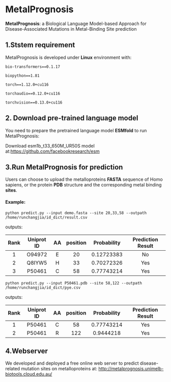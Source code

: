 # MetalPrognosis
__MetalPrognosis__: a Biological Language Model-based Approach for Disease-Associated Mutations in Metal-Binding Site prediction

## 1.Ststem requirement
MetalPrognosis is developed under **Linux** environment with:

`bio-transformers==0.1.17`

`biopython==1.81`

`torch==1.12.0+cu116`

`torchaudio==0.12.0+cu116`

`torchvision==0.13.0+cu116`

## 2. Download pre-trained language model
You need to prepare the pretrained language model **ESMfold** to run MetalPrognosis:<br>

Download esm1b_t33_650M_UR50S model at:<https://github.com/facebookresearch/esm>

## 3.Run MetalPrognosis for prediction
Users can choose to upload the metalloproteins **FASTA** sequence of Homo sapiens, or the protein **PDB** structure and the corresponding metal binding **sites**.
#### Example:

`python predict.py --input demo.fasta --site 20,33,58 --outpath /home/runchangjia/id_dict/result.csv`<br>

outputs:

| Rank   |     Uniprot ID    | AA|  position | Probability|Prediction Result|
|:-------------:|:-------------:|:-------------:|:-------------:|:-------------:|:-------------:|
| 1 |  O94972 |E|20|0.12723383|No|
| 2 |    Q8IYW5  |   H | 33|0.70272326|Yes|
| 3 | P50461 |    C |58|0.77743214|Yes|

`python predict.py --input P50461.pdb --site 58,122 --outpath /home/runchangjia/id_dict/pye.csv`

outputs:

| Rank   |     Uniprot ID    | AA|  position | Probability|Prediction Result|
|:-------------:|:-------------:|:-------------:|:-------------:|:-------------:|:-------------:|
| 1 |   P50461  |   C | 58|0.77743214|Yes|
| 2 | P50461 |    R |122|0.9444218|Yes|


## 4.Webserver
We developed and deployed a free online web server to predict disease-related mutation sites on metalloproteins at:
<http://metalprognosis.unimelb-biotools.cloud.edu.au/>

